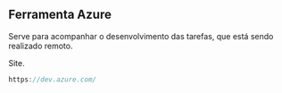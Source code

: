 ## Ferramenta Azure

Serve para acompanhar o desenvolvimento das tarefas, que está sendo realizado remoto.

Site.

```js
https://dev.azure.com/
```